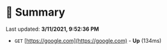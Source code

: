 # 📖 Summary
Last updated: **3/11/2021, 9:52:36 PM**

- `GET` [https://google.com](https://google.com) - **Up** (134ms)
